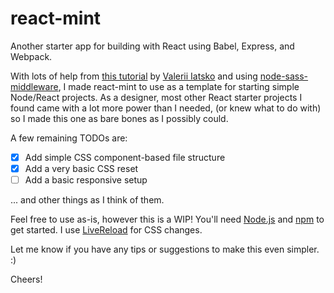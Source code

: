 # react-mint

Another starter app for building with React using Babel, Express, and Webpack.

With lots of help from [this tutorial](https://medium.com/@viatsko/react-for-beginners-part-1-setting-up-repository-babel-express-web-server-webpack-a3a90cc05d1e#.fl3rrpf7f) by [Valerii Iatsko](https://github.com/viatsko) and using [node-sass-middleware](https://www.npmjs.com/package/node-sass-middleware), I made react-mint to use as a template for starting simple Node/React projects. As a designer, most other React starter projects I found came with a lot more power than I needed, (or knew what to do with) so I made this one as bare bones as I possibly could.

A few remaining TODOs are:

- [x] Add simple CSS component-based file structure
- [x] Add a very basic CSS reset
- [ ] Add a basic responsive setup

... and other things as I think of them.

Feel free to use as-is, however this is a WIP! You'll need [Node.js](https://nodejs.org/en/) and [npm](https://www.npmjs.com/) to get started. I use [LiveReload](http://livereload.com/) for CSS changes.

Let me know if you have any tips or suggestions to make this even simpler. :)

Cheers!

